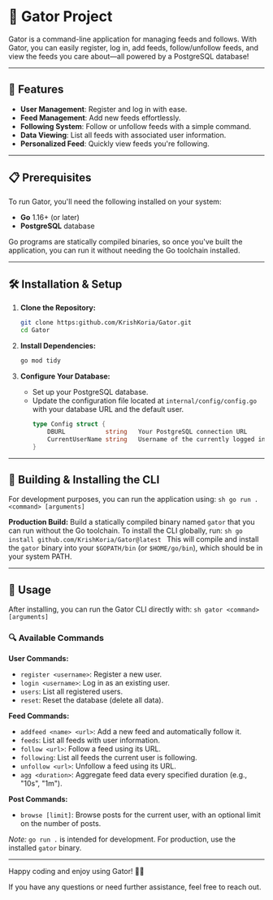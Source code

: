  # 🐊 Gator Project

 Gator is a command-line application for managing feeds and follows. With Gator, you can easily register, log in, add feeds, follow/unfollow feeds, and view the feeds you care about—all powered by a PostgreSQL database!

 ---

 ## 🚀 Features

 - **User Management**: Register and log in with ease.
 - **Feed Management**: Add new feeds effortlessly.
 - **Following System**: Follow or unfollow feeds with a simple command.
 - **Data Viewing**: List all feeds with associated user information.
 - **Personalized Feed**: Quickly view feeds you're following.

 ---

 ## 📋 Prerequisites

 To run Gator, you'll need the following installed on your system:
 - **Go** 1.16+ (or later)
 - **PostgreSQL** database

 Go programs are statically compiled binaries, so once you've built the application, you can run it without needing the Go toolchain installed.

 ---

 ## 🛠️ Installation & Setup

 1. **Clone the Repository:**
    ```sh
    git clone https:github.com/KrishKoria/Gator.git
    cd Gator
    ```

 2. **Install Dependencies:**
    ```sh
    go mod tidy
    ```

 3. **Configure Your Database:**
    - Set up your PostgreSQL database.
    - Update the configuration file located at `internal/config/config.go` with your database URL and the default user.
      ```go
      type Config struct {
          DBURL           string   Your PostgreSQL connection URL
          CurrentUserName string   Username of the currently logged in user
      }
      ```

 ---

 ## 🚀 Building & Installing the CLI

 For development purposes, you can run the application using:
    ```sh
    go run . <command> [arguments]
    ```

 **Production Build:** Build a statically compiled binary named `gator` that you can run without the Go toolchain.
 To install the CLI globally, run:
    ```sh
    go install github.com/KrishKoria/Gator@latest
    ```
 This will compile and install the `gator` binary into your `$GOPATH/bin` (or `$HOME/go/bin`), which should be in your system PATH.

 ---

 ## 📖 Usage

 After installing, you can run the Gator CLI directly with:
    ```sh
    gator <command> [arguments]
    ```

 ### 🔍 Available Commands

 **User Commands:**
 - `register <username>`: Register a new user.
 - `login <username>`: Log in as an existing user.
 - `users`: List all registered users.
 - `reset`: Reset the database (delete all data).

 **Feed Commands:**
 - `addfeed <name> <url>`: Add a new feed and automatically follow it.
 - `feeds`: List all feeds with user information.
 - `follow <url>`: Follow a feed using its URL.
 - `following`: List all feeds the current user is following.
 - `unfollow <url>`: Unfollow a feed using its URL.
 - `agg <duration>`: Aggregate feed data every specified duration (e.g., "10s", "1m").

 **Post Commands:**
 - `browse [limit]`: Browse posts for the current user, with an optional limit on the number of posts.

 *Note:* `go run .` is intended for development. For production, use the installed `gator` binary.

 ---

 Happy coding and enjoy using Gator! 🐊✨

 If you have any questions or need further assistance, feel free to reach out.

